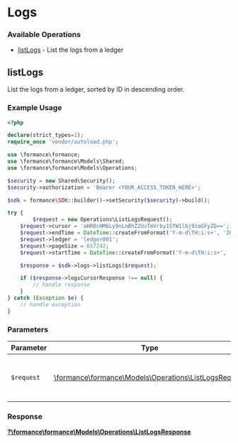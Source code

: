 # Logs


### Available Operations

* [listLogs](#listlogs) - List the logs from a ledger

## listLogs

List the logs from a ledger, sorted by ID in descending order.

### Example Usage

```php
<?php

declare(strict_types=1);
require_once 'vendor/autoload.php';

use \formance\formance;
use \formance\formance\Models\Shared;
use \formance\formance\Models\Operations;

$security = new Shared\Security();
$security->authorization = 'Bearer <YOUR_ACCESS_TOKEN_HERE>';

$sdk = formance\SDK::builder()->setSecurity($security)->build();

try {
        $request = new Operations\ListLogsRequest();
    $request->cursor = 'aHR0cHM6Ly9nLnBhZ2UvTmVrby1SYW1lbj9zaGFyZQ==';
    $request->endTime = DateTime::createFromFormat('Y-m-d\TH:i:s+', '2022-09-04T05:10:40.788Z');
    $request->ledger = 'ledger001';
    $request->pageSize = 657242;
    $request->startTime = DateTime::createFromFormat('Y-m-d\TH:i:s+', '2021-11-03T02:36:34.808Z');;

    $response = $sdk->logs->listLogs($request);

    if ($response->logsCursorResponse !== null) {
        // handle response
    }
} catch (Exception $e) {
    // handle exception
}
```

### Parameters

| Parameter                                                                                          | Type                                                                                               | Required                                                                                           | Description                                                                                        |
| -------------------------------------------------------------------------------------------------- | -------------------------------------------------------------------------------------------------- | -------------------------------------------------------------------------------------------------- | -------------------------------------------------------------------------------------------------- |
| `$request`                                                                                         | [\formance\formance\Models\Operations\ListLogsRequest](../../Models/Operations/ListLogsRequest.md) | :heavy_check_mark:                                                                                 | The request object to use for the request.                                                         |


### Response

**[?\formance\formance\Models\Operations\ListLogsResponse](../../Models/Operations/ListLogsResponse.md)**

